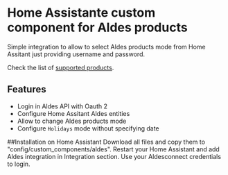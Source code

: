 # Home Assistante custom component for Aldes products

Simple integration to allow to select Aldes products mode from Home Assitant just providing username and password.

Check the list of [supported products](https://github.com/aalmazanarbs/hassio_aldes/blob/master/aldes/product.py#L20).

## Features

* Login in Aldes API with Oauth 2
* Configure Home Assitant Aldes entities
* Allow to change Aldes products mode
* Configure `Holidays` mode without specifying date

##Installation on Home Assistant
Download all files and copy them to "config/custom_components/aldes".
Restart your Home Assistant and add Aldes integration in Integration section.
Use your Aldesconnect credentials to login.
